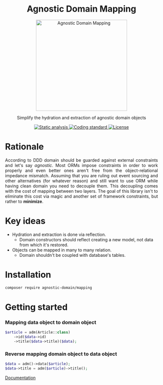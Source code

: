 <h1 align="center">Agnostic Domain Mapping</h1>

<p align="center">
    <a href="https://github.com/agnostic-domain/mapping">
        <img src="https://i.imgur.com/0W5Ym0x.png" alt="Agnostic Domain Mapping" width="300" height="300">
    </a>
</p>

<p align="center">
    Simplify the hydration and extraction of agnostic domain objects
</p>

<p align="center">
    <a href="https://github.com/phpstan/phpstan">
        <img src="https://img.shields.io/badge/static_analysis-phpstan-success.svg" alt="Static analysis">
    </a>
    <a href="https://www.php-fig.org/psr/psr-2/">
        <img src="https://img.shields.io/badge/coding_style-psr--2-success.svg" alt="Coding standard">
    </a>
    <a href="https://choosealicense.com/licenses/mit/">
        <img src="https://img.shields.io/badge/license-mit-success.svg" alt="License">
    </a>
</p>

# Rationale

<p align="justify">
According to DDD domain should be guarded against external constraints and let's say <i>agnostic</i>.
Most ORMs impose constraints in order to work properly
and even better ones aren't free from the object-relational impedance mismatch.
Assuming that you are ruling out event sourcing and other alternatives (for whatever reason)
and still want to use ORM while having clean domain you need to decouple them.
This decoupling comes with the cost of mapping between two layers.
The&nbsp;goal of this library isn't to eliminate this cost via magic
and another set of framework constraints, but rather to <b>minimize</b>.
</p>

# Key ideas

* Hydration and extraction is done via reflection.
  * Domain constructors should reflect creating a new model, not data from which it's restored.
* Objects can be mapped in many to many relation.
  * Domain shouldn't be coupled with database's tables.

# Installation

```bash
composer require agnostic-domain/mapping
```

# Getting started

### Mapping data object to domain object

```php
$article = adm(Article::class)
    ->id($data->id)
    ->title($data->title)($data);
```

### Reverse mapping domain object to data object

```php
$data = adm()->data($article);
$data->title = adm($article)->title();
```

[Documentation](doc/documentation.md)
